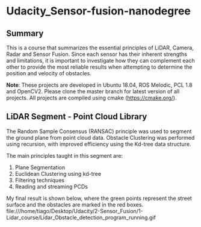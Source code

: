 # Udacity_Sensor-fusion-nanodegree

## Summary
This is a course that summarizes the essential principles of LiDAR, Camera, Radar and Sensor Fusion. Since each sensor has their inherent strengths and limitations, it is important to investigate how they can complement each other to provide the most reliable results when attempting to determine the position and velocity of obstacles.

**Note**: 
These projects are developed in Ubuntu 18.04, ROS Melodic, PCL 1.8 and OpenCV2. Please clone the master branch for latest version of all projects. All projects are compiled using cmake (https://cmake.org/).

## LiDAR Segment - Point Cloud Library
The Random Sample Consensus (RANSAC) principle was used to segment the ground plane from point cloud data. Obstacle Clustering was performed using recursion, with improved efficiency using the Kd-tree data structure.

The main principles taught in this segment are:

1. Plane Segmentation
2. Euclidean Clustering using kd-tree
3. Filtering techniques
4. Reading and streaming PCDs

My final result is shown below, where the green points represent the street surface and the obstacles are marked in the red boxes.
file:///home/tiago/Desktop/Udacity/2-Sensor_Fusion/1-Lidar_course/Lidar_Obstacle_detection_program_running.gif
